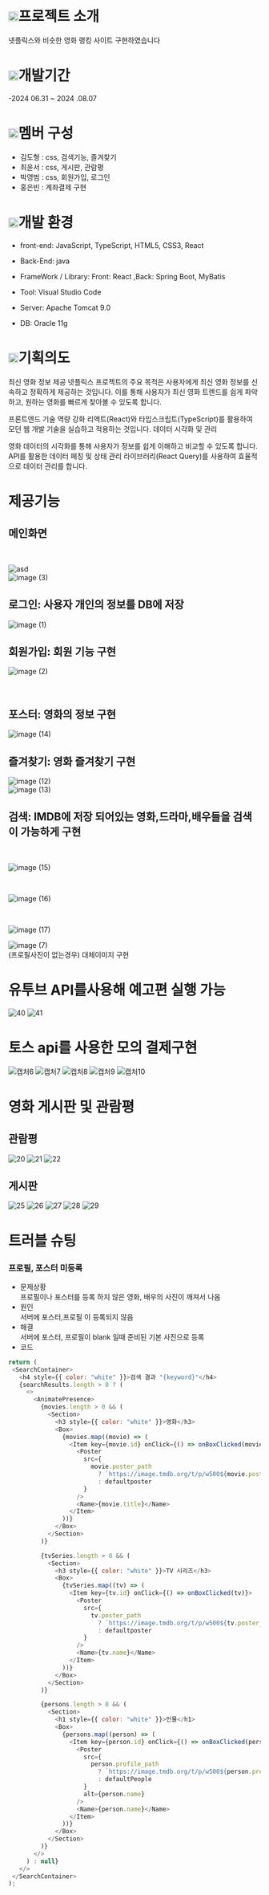 #  <img src="https://pic.sopili.net/pub/emoji/twitter/2/72x72/1f5a5.png" width=20 height=20>프로젝트 소개
넷플릭스와 비슷한 영화 랭킹 사이트 구현하였습니다

# <img src="https://pic.sopili.net/pub/emoji/twitter/2/72x72/1f558.png" width=20 height=20>개발기간
-2024 06.31 ~ 2024 .08.07
# <img src="https://pic.sopili.net/pub/emoji/twitter/2/72x72/1f46c.png" width=20 height=20>멤버 구성
- 김도형 : css, 검색기능, 즐겨찾기
- 최윤서 : css, 게시판, 관람평
- 박영범 : css, 회원가입, 로그인
- 홍은빈 : 계좌결제 구현


# <img src="https://pic.sopili.net/pub/emoji/twitter/2/72x72/2699.png" width=20 height=20>개발 환경

- front-end: JavaScript, TypeScript, HTML5, CSS3, React

- Back-End: java

- FrameWork / Library: Front: React ,Back: Spring Boot, MyBatis

- Tool: Visual Studio Code

- Server: Apache Tomcat 9.0

- DB: Oracle 11g

#  <img src="https://pic.sopili.net/pub/emoji/twitter/2/72x72/1f6a9.png" width=20 height=20>기획의도      

최신 영화 정보 제공
넷플릭스 프로젝트의 주요 목적은 사용자에게 최신 영화 정보를 신속하고 정확하게 제공하는 것입니다.
이를 통해 사용자가 최신 영화 트렌드를 쉽게 파악하고, 원하는 영화를 빠르게 찾아볼 수 있도록 합니다.

프론트엔드 기술 역량 강화
리액트(React)와 타입스크립트(TypeScript)를 활용하여 모던 웹 개발 기술을 실습하고 적용하는 것입니다.
데이터 시각화 및 관리

영화 데이터의 시각화를 통해 사용자가 정보를 쉽게 이해하고 비교할 수 있도록 합니다.
API를 활용한 데이터 페칭 및 상태 관리 라이브러리(React Query)를 사용하여 효율적으로 데이터 관리를 합니다.


# 제공기능

## 메인화면
<br>

![asd](https://github.com/user-attachments/assets/459a08b7-d49b-426f-896b-bfd36c412b12)
<br>
![image (3)](https://github.com/user-attachments/assets/fdb3ddf9-018e-41e9-a000-e3d9d1f4876b)
<br>
## 로그인: 사용자 개인의 정보를 DB에 저장
![image (1)](https://github.com/user-attachments/assets/b2427b44-bb3d-42d5-8cde-915cf6652bcf)
<br>
## 회원가입: 회원 기능 구현

![image (2)](https://github.com/user-attachments/assets/163e4302-0006-4a84-89ef-a278596ab7b2)

<br>

## 포스터: 영화의 정보 구현

![image (14)](https://github.com/user-attachments/assets/625722af-ef25-4493-ab67-cebdc4a9d7fd)
<br>

## 즐겨찾기: 영화 즐겨찾기 구현

![image (12)](https://github.com/user-attachments/assets/80e4420d-f58c-4cea-b040-3443000dd723)
<br>
![image (13)](https://github.com/user-attachments/assets/ff876da2-4aa2-4b5a-a8a7-0cd30699e90b)
<br>

## 검색: IMDB에 저장 되어있는 영화,드라마,배우들을 검색이 가능하게 구현
<br>

![image (15)](https://github.com/user-attachments/assets/943c3c70-80b3-4687-b45f-225eb0643d8d)

<br>

![image (16)](https://github.com/user-attachments/assets/3b0517d6-a7f3-46bd-96c4-980a8ed5b402)

<br>

![image (17)](https://github.com/user-attachments/assets/6f755f6a-7aa8-4caa-993a-6018366ba7f7)
<br>

![image (7)](https://github.com/user-attachments/assets/b14ad715-b019-4034-b07c-d50fc3cd7d58)
<br>
(프로필사진이 없는경우) 대체이미지 구현 

# 유투브 API를사용해 예고편 실행 가능
![40](https://github.com/user-attachments/assets/2e89be39-3692-4f67-9b49-315679afaff9)
![41](https://github.com/user-attachments/assets/66084868-2950-4fc2-8a5a-bd0759e70793)



# 토스 api를 사용한 모의 결제구현
![캡처6](https://github.com/user-attachments/assets/95641a2f-3a61-4de9-a9c4-6a2a3563d0f8)
![캡처7](https://github.com/user-attachments/assets/449843fd-7c7a-4fc9-b974-721ccc214518)
![캡처8](https://github.com/user-attachments/assets/08c1a75e-cc09-46d2-9f91-b115bff83974)
![캡처9](https://github.com/user-attachments/assets/23efef80-858a-4907-880e-3463599b95d1)
![캡처10](https://github.com/user-attachments/assets/8be5292b-5299-4ae4-ac30-0d8a594ae7ce)

# 영화 게시판 및 관람평

## 관람평
![20](https://github.com/user-attachments/assets/1193ab1e-005d-48d6-bd3f-51f372ed3474)
![21](https://github.com/user-attachments/assets/a42372b7-a25d-4aea-bba0-6a9f7207a26b)
![22](https://github.com/user-attachments/assets/6c8893aa-3060-4e2c-8eb3-50935c710457)

## 게시판
![25](https://github.com/user-attachments/assets/942de643-0d64-4e86-9219-833943877677)
![26](https://github.com/user-attachments/assets/007989a1-cf38-4b0d-acde-6ab48164b9b3)
![27](https://github.com/user-attachments/assets/b4169d18-88bb-4b35-883c-a74900beb8c1)
![28](https://github.com/user-attachments/assets/c2cfb29c-eb67-400a-b7bb-179b58cfa530)
![29](https://github.com/user-attachments/assets/ec5383cb-3cf7-4904-9be6-d52e33bcea44)
<br>

# 트러블 슈팅
  
### 프로필, 포스터  미등록 


- 문제상황
  <br>
  프로필이나 포스터를 등록 하지 않은 영화, 배우의 사진이 깨져서 나옴
  <br>
- 원인
  <br>
  서버에 포스터,프로필 이 등록되지 않음
  <br>
- 해결
  <br>
  서버에 포스터, 프로필이 blank 일때 준비된 기본 사진으로 등록 
  <br>
- 코드
 
 ```javascript
return (
  <SearchContainer>
    <h4 style={{ color: "white" }}>검색 결과 "{keyword}"</h4>
    {searchResults.length > 0 ? (
      <>
        <AnimatePresence>
          {movies.length > 0 && (
            <Section>
              <h3 style={{ color: "white" }}>영화</h3>
              <Box>
                {movies.map((movie) => (
                  <Item key={movie.id} onClick={() => onBoxClicked(movie)}>
                    <Poster
                      src={
                        movie.poster_path
                          ? `https://image.tmdb.org/t/p/w500${movie.poster_path}`
                          : defaultposter
                      }
                    />
                    <Name>{movie.title}</Name>
                  </Item>
                ))}
              </Box>
            </Section>
          )}

          {tvSeries.length > 0 && (
            <Section>
              <h3 style={{ color: "white" }}>TV 시리즈</h3>
              <Box>
                {tvSeries.map((tv) => (
                  <Item key={tv.id} onClick={() => onBoxClicked(tv)}>
                    <Poster
                      src={
                        tv.poster_path
                          ? `https://image.tmdb.org/t/p/w500${tv.poster_path}`
                          : defaultposter
                      }
                    />
                    <Name>{tv.name}</Name>
                  </Item>
                ))}
              </Box>
            </Section>
          )}

          {persons.length > 0 && (
            <Section>
              <h1 style={{ color: "white" }}>인물</h1>
              <Box>
                {persons.map((person) => (
                  <Item key={person.id} onClick={() => onBoxClicked(person)}>
                    <Poster
                      src={
                        person.profile_path
                          ? `https://image.tmdb.org/t/p/w500${person.profile_path}`
                          : defaultPeople
                      }
                      alt={person.name}
                    />
                    <Name>{person.name}</Name>
                  </Item>
                ))}
              </Box>
            </Section>
          )}
        </>
      ) : null}
    </>
  </SearchContainer>
);

